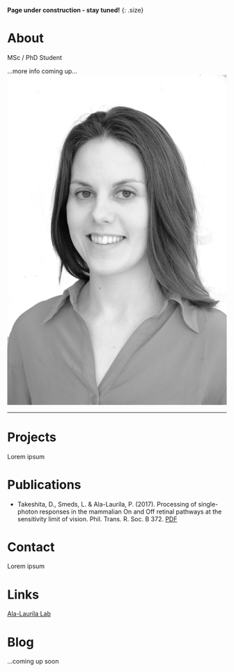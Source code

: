 
**Page under construction - stay tuned!** 
{: .size}

# About 
MSc / PhD Student

...more info coming up...
![](https://github.com/linasmeds/linasmeds.github.io/blob/master/assets/images/DSCF8694bw.jpg)

* * *
# Projects
Lorem ipsum

# Publications
* Takeshita, D., Smeds, L. & Ala-Laurila, P. (2017). Processing of single-photon responses in the mammalian On and Off retinal pathways at the sensitivity limit of vision. Phil. Trans. R. Soc. B 372. [PDF](http://ala-laurila.biosci.helsinki.fi/content/refs/takeshita_et_al_2017.pdf)

# Contact
Lorem ipsum

# Links
[Ala-Laurila Lab](http://ala-laurila.biosci.helsinki.fi/#home)

# Blog
...coming up soon
